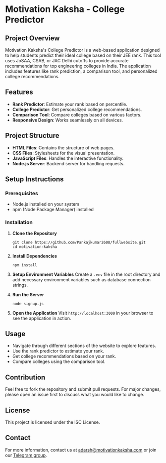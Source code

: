 # Motivation Kaksha - College Predictor

## Project Overview
Motivation Kaksha's College Predictor is a web-based application designed to help students predict their ideal college based on their JEE rank. This tool uses JoSAA, CSAB, or JAC Delhi cutoffs to provide accurate recommendations for top engineering colleges in India. The application includes features like rank prediction, a comparison tool, and personalized college recommendations.

## Features
- **Rank Predictor**: Estimate your rank based on percentile.
- **College Predictor**: Get personalized college recommendations.
- **Comparison Tool**: Compare colleges based on various factors.
- **Responsive Design**: Works seamlessly on all devices.

## Project Structure
- **HTML Files**: Contains the structure of web pages.
- **CSS Files**: Stylesheets for the visual presentation.
- **JavaScript Files**: Handles the interactive functionality.
- **Node.js Server**: Backend server for handling requests.

## Setup Instructions

### Prerequisites
- Node.js installed on your system
- npm (Node Package Manager) installed

### Installation

1. **Clone the Repository**
   ```
   git clone https://github.com/Pankajkumar2608/fullwebsite.git
   cd motivation-kaksha
   ```

2. **Install Dependencies**
   ```
   npm install
   ```

3. **Setup Environment Variables**
   Create a `.env` file in the root directory and add necessary environment variables such as database connection strings.

4. **Run the Server**
   ```
   node signup.js
   ```

5. **Open the Application**
   Visit `http://localhost:3000` in your browser to see the application in action.

## Usage
- Navigate through different sections of the website to explore features.
- Use the rank predictor to estimate your rank.
- Get college recommendations based on your rank.
- Compare colleges using the comparison tool.

## Contribution
Feel free to fork the repository and submit pull requests. For major changes, please open an issue first to discuss what you would like to change.

## License
This project is licensed under the ISC License.

## Contact
For more information, contact us at [adarsh@motivationkaksha.com](mailto:adarsh@motivationkaksha.com) or join our [Telegram group](https://t.me/motivationkaksha_discussion).
